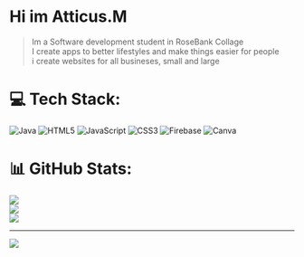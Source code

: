 # Hi im Atticus.M
>Im a Software development student in RoseBank Collage<br/>
>I create apps to better lifestyles and make things easier for people<br/>
>i create websites for all busineses, small and large<br/>


# 💻 Tech Stack:
![Java](https://img.shields.io/badge/java-%23ED8B00.svg?style=for-the-badge&logo=openjdk&logoColor=white) ![HTML5](https://img.shields.io/badge/html5-%23E34F26.svg?style=for-the-badge&logo=html5&logoColor=white) ![JavaScript](https://img.shields.io/badge/javascript-%23323330.svg?style=for-the-badge&logo=javascript&logoColor=%23F7DF1E) ![CSS3](https://img.shields.io/badge/css3-%231572B6.svg?style=for-the-badge&logo=css3&logoColor=white) ![Firebase](https://img.shields.io/badge/firebase-%23039BE5.svg?style=for-the-badge&logo=firebase) ![Canva](https://img.shields.io/badge/Canva-%2300C4CC.svg?style=for-the-badge&logo=Canva&logoColor=white)
# 📊 GitHub Stats:
![](https://github-readme-stats.vercel.app/api?username=Atticus.M&theme=solarized-dark&hide_border=false&include_all_commits=false&count_private=false)<br/>
![](https://nirzak-streak-stats.vercel.app/?user=Atticus.M&theme=solarized-dark&hide_border=false)<br/>
![](https://github-readme-stats.vercel.app/api/top-langs/?username=Atticus.M&theme=solarized-dark&hide_border=false&include_all_commits=false&count_private=false&layout=compact)

---
[![](https://visitcount.itsvg.in/api?id=Atticus.M&icon=0&color=0)](https://visitcount.itsvg.in)

<!-- Proudly created with GPRM ( https://gprm.itsvg.in ) -->
